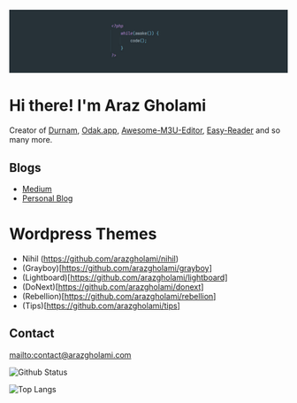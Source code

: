 ![Cover](https://github.com/arazgholami/arazgholami/blob/master/cover.jpg)
# Hi there! I'm Araz Gholami
Creator of [Durnam](https://durnam.com), [Odak.app](https://odak.app), [Awesome-M3U-Editor](https://arazgholami.github.io/awesome-m3u-editor/), [Easy-Reader](https://github.com/arazgholami/easy-reader) and so many more.

## Blogs
- [Medium](https://medium.com/@arazgholami)
- [Personal Blog](https://arazgholami.com)

# Wordpress Themes
- Nihil (https://github.com/arazgholami/nihil)
- (Grayboy)[https://github.com/arazgholami/grayboy]
- (Lightboard)[https://github.com/arazgholami/lightboard]
- (DoNext)[https://github.com/arazgholami/donext]
- (Rebellion)[https://github.com/arazgholami/rebellion]
- (Tips)[https://github.com/arazgholami/tips]

## Contact 
[mailto:contact@arazgholami.com](contact@arazgholami.com)

![Github Status](https://github-readme-stats.vercel.app/api?username=arazgholami&show_icons=true&hide=stars&include_all_commits=true)

![Top Langs](https://github-readme-stats.vercel.app/api/top-langs/?username=arazgholami&layout=compact&langs_count=10)
